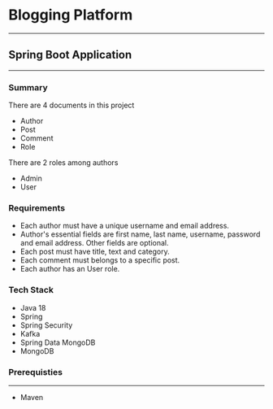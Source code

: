 # Blogging Platform
---

## Spring Boot Application
---

### Summary
There are 4 documents in this project
- Author
- Post
- Comment
- Role

There are 2 roles among authors
- Admin
- User

### Requirements
- Each author must have a unique username and email address.
- Author's essential fields are first name, last name, username, password and email address. Other fields are optional.
- Each post must have title, text and category.
- Each comment must belongs to a specific post.
- Each author has an User role.

### Tech Stack
- Java 18
- Spring 
- Spring Security
- Kafka
- Spring Data MongoDB
- MongoDB

### Prerequisties
---
- Maven
